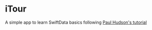 # iTour

A simple app to learn SwiftData basics following [Paul Hudson's tutorial](https://www.hackingwithswift.com/quick-start/swiftdata/swiftdata-tutorial-building-a-complete-project)
